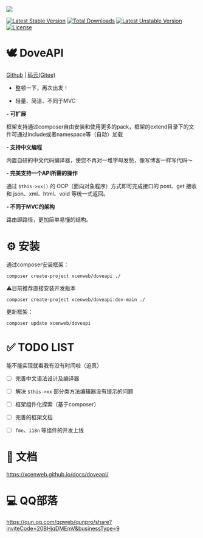 ![](https://groupprocover.gtimg.cn/20693211651667013)

[![Latest Stable Version](http://poser.pugx.org/xcenweb/doveapi/v)](https://packagist.org/packages/xcenweb/doveapi) [![Total Downloads](http://poser.pugx.org/xcenweb/doveapi/downloads)](https://packagist.org/packages/xcenweb/doveapi) [![Latest Unstable Version](http://poser.pugx.org/xcenweb/doveapi/v/unstable)](https://packagist.org/packages/xcenweb/doveapi) [![License](http://poser.pugx.org/xcenweb/doveapi/license)](https://packagist.org/packages/xcenweb/doveapi)

# 🕊 DoveAPI


 [Github](https://github.com/xcenweb/DoveAPI) | [码云(Gitee)](https://gitee.com/xcenweb/DoveAPI)


- 整顿一下，再次出发！

- 轻量、简洁、不同于MVC


**- 可扩展**

框架支持通过composer自由安装和使用更多的pack，框架的extend目录下的文件可通过include或者namespace等（自动）加载

**- 支持中文编程**

内置自研的中文代码编译器，使您不再对一堆字母发愁，像写博客一样写代码～

**- 完美支持一个API所需的操作**

通过 `$this->xx()` 的 OOP（面向对象程序）方式即可完成接口的 post、get 接收和 json、xml、html、void 等统一式返回。

**- 不同于MVC的架构**

路由即路径，更加简单易懂的结构。


# ⚙️ 安装

通过composer安装框架：
```composer
composer create-project xcenweb/doveapi ./
```

⚠️目前推荐直接安装开发版本

```composer
composer create-project xcenweb/doveapi:dev-main ./
```

更新框架：

```composer
composer update xcenweb/doveapi
```

# ✅ TODO LIST

能不能实现就看我有没有时间啦（迫真）

  - [ ] 完善中文语法设计及编译器
  - [ ] 解决 `$this->xx` 部分类方法编辑器没有提示的问题
  - [ ] 框架组件化探索（基于composer）
  - [ ] 完善的框架文档
  - [ ] `fme`、`i18n` 等组件的开发上线


# 📃 文档

https://xcenweb.github.io/docs/doveapi/


# 💻 QQ部落

https://qun.qq.com/qqweb/qunpro/share?inviteCode=20BHjqDMEmV&businessType=9